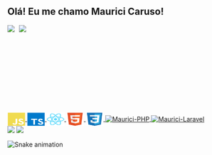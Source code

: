 ## Olá! Eu me chamo Maurici Caruso!

<div align="center">
  <a href="https://github.com/maucaruso" style="display: flex; justify-content: flex-start; gap: 10px; flex-wrap: wrap;">
  <img height="180em" src="https://github-readme-stats.vercel.app/api?username=maucaruso&show_icons=true&theme=dark&include_all_commits=true&count_private=true&nocache=2"/>
  <img height="180em" src="https://github-readme-stats.vercel.app/api/top-langs/?username=maucaruso&layout=compact&langs_count=7&theme=dark&nocache=2"/>
</div>

<div style="display: inline_block"><br>
  <img align="center" alt="Maurici-Js" height="30" width="40" src="https://raw.githubusercontent.com/devicons/devicon/master/icons/javascript/javascript-plain.svg">
  <img align="center" alt="Maurici-Ts" height="30" width="40" src="https://raw.githubusercontent.com/devicons/devicon/master/icons/typescript/typescript-plain.svg">
  <img align="center" alt="Maurici-React" height="30" width="40" src="https://raw.githubusercontent.com/devicons/devicon/master/icons/react/react-original.svg">
  <img align="center" alt="Maurici-HTML" height="30" width="40" src="https://raw.githubusercontent.com/devicons/devicon/master/icons/html5/html5-original.svg">
  <img align="center" alt="Maurici-CSS" height="30" width="40" src="https://raw.githubusercontent.com/devicons/devicon/master/icons/css3/css3-original.svg">
  <img align="center" alt="Maurici-PHP" height="30" width="40" src="https://cdn.jsdelivr.net/gh/devicons/devicon/icons/php/php-plain.svg">
  <img align="center" alt="Maurici-Laravel" height="30" width="40" src="https://cdn.jsdelivr.net/gh/devicons/devicon/icons/laravel/laravel-plain.svg">
</div>
  
  ##
<div> 
  <a href="https://br.linkedin.com/in/maurici-caruso-junior-b51576157/" target="_blank"><img src="https://img.shields.io/badge/-LinkedIn-%230077B5?style=for-the-badge&logo=linkedin&logoColor=white" target="_blank"></a>
  <a href = "mailto:carusojr@outlook.com"><img src="https://img.shields.io/badge/-Gmail-%23333?style=for-the-badge&logo=gmail&logoColor=white" target="_blank"></a>
  
  ![Snake animation](https://github.com/maucaruso/maucaruso/blob/output/github-contribution-grid-snake.svg)
</div>
